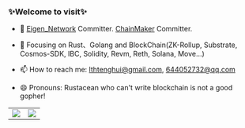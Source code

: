 <!--### Hi there 👋-->
<!--
**captainlee1024/captainlee1024** is a ✨ _special_ ✨ repository because its `README.md` (this file) appears on your GitHub profile.

Here are some ideas to get you started:

- 🔭 I’m currently working on ...
- 🌱 I’m currently learning ...
- 👯 I’m looking to collaborate on ...
- 🤔 I’m looking for help with ...
- 💬 Ask me about ...
- 📫 How to reach me: ...
- 😄 Pronouns: ...
- ⚡ Fun fact: ...
-->
<!-- <img align="right" src="https://github-readme-stats.vercel.app/api?username=captainlee1024&show_icons=true&icon_color=0480ef&text_color=75eeb2&bg_color=193549&hide_title=false&title_color=e683d9" /> -->

### ✨Welcome to visit✨
- :hammer: [Eigen_Network](https://twitter.com/Eigen_Network) Committer. [ChainMaker](https://chainmaker.org.cn/home) Committer. 
- :orange_book: Focusing on Rust、Golang and BlockChain(ZK-Rollup, Substrate, Cosmos-SDK, IBC, Solidity, Revm, Reth, Solana, Move...)

- 📫 How to reach me: lthtenghui@gmail.com, 644052732@qq.com
- 😄 Pronouns: Rustacean who can't write blockchain is not a good gopher!
<!--- :ram: Founder the ...-->


<table border="0">
  <tr>
<!--     <td>
      <a href="#TOP">
        <img src="https://github-readme-stats.vercel.app/api/top-langs/?username=captainlee1024&layout=compact&hide=VHDL,javascript&langs_count=8&hide_border=true&theme=gruvbox" stype="color:gray;cursor:pointer;pointer-events:none;">
      </a>
    </td> -->
    <td>
      <a href="#TOP">
        <img src="https://github-readme-stats.vercel.app/api/top-langs/?username=captainlee1024&layout=compact&hide=VHDL,javascript&hide_border=true&theme=gruvbox" stype="color:gray;cursor:pointer;pointer-events:none;">
      </a>
    </td>
    <td>
      <a href="#TOP">
        <img src="https://github-readme-stats.vercel.app/api?username=captainlee1024&count_private=true&show_icons=true&theme=gruvbox&hide_border=true" stype="color:gray;cursor:pointer;pointer-events:none;">
      </a>
    </td>
  </tr>
</table>
